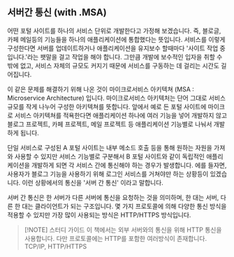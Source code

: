 ## 서버간 통신 (with .MSA)
어떤 포털 사이트를 하나의 서비스 단위로 개발한다고 가정해 보겠습니다. 즉, 블로글, 카페 메일등의 기능들을 하나의 애플리케이션에 통합했다는 뜻입니다. 서비스를 이렇게 구성한다면 서버를 업데이트하거나 애플리케이션을 유지보수 할때마다 '사이트 작업 중입니다.'라는 팻말을 걸고 작업을 해야 합니다. 그만큼 개발에 보수적인 입자을 취할 수밖에 없고, 서비스 자체의 규모도 커지기 때문에 서비스를 구동하는 데 걸리는 시간도 길어집니다. 

이 같은 문제를 해결하기 위해 나온 것이 마이크로서비스 아키텍쳐 (MSA : Microservice Architecture) 입니다. 마이크로서비스 아키텍처는 단어 그대로 서비스 규모를 작게 나누어 구성한 아키텍쳐를 뜻합니다. 앞에서 예로 든 포털 사이트에 마이크로 서비스 아키텍쳐를 적욕한다면 애플리케이션 하나에 여러 기능을 넣어 개발하지 않고 블로그 프로젝트, 카페 프로젝트, 메일 프로젝트 등 애플리케이션 기능별로 나눠서 개발하게 됩니다. 

단일 서비스로 구성된 A 포털 사이트는 내부 메소드 호출 등을 통해 원하는 자원을 가져와 사용할 수 있지만 서비스 기능별로 구분해서 B 포털 사이트와 같이 독립적인 애플리케이션을 개발하게 되면 각 서비스 간에 통신해야 하는 경우가 발생합니다. 에를 들자면, 사용자가 블로그 기능을 사용하기 위해 로그인 서비스를 거쳐야만 하는 상황등이 있겠습니다. 이런 상황에서의 통신을 '서버 간 통신'
이라고 말합니다. 

서버 간 통신은 한 서버가 다른 서버에 통신을 요청하는 것을 의미하며, 한 대는 서버, 다른 한 대는 클라이언트가 되는 구조입니다. 몇 가지 프로토콜에 의해 다양한 통신 방식을 적용할 수 있지만 가장 많이 사용되는 방식은 HTTP/HTTPS 방식입니다. 

> [!NOTE] 스터디 가이드 
> 이 책에서는 외부 서버와의 통신을 위해 HTTP 통신을 사용합니다. 다만 프로토콜에는 HTTP를 포함한 여러방식이 존재합니다. TCP/IP, HTTP/HTTPS